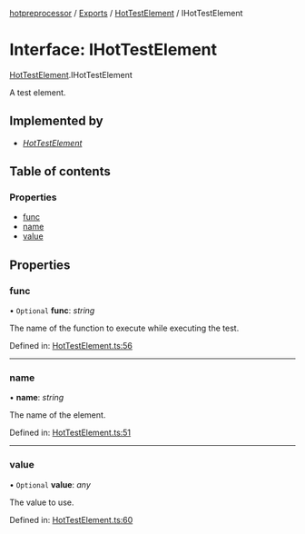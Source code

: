 [hotpreprocessor](../README.md) / [Exports](../modules.md) / [HotTestElement](../modules/hottestelement.md) / IHotTestElement

# Interface: IHotTestElement

[HotTestElement](../modules/hottestelement.md).IHotTestElement

A test element.

## Implemented by

* [*HotTestElement*](../classes/hottestelement.hottestelement-1.md)

## Table of contents

### Properties

- [func](hottestelement.ihottestelement.md#func)
- [name](hottestelement.ihottestelement.md#name)
- [value](hottestelement.ihottestelement.md#value)

## Properties

### func

• `Optional` **func**: *string*

The name of the function to execute
while executing the test.

Defined in: [HotTestElement.ts:56](https://github.com/OurFreeLight/HotPreprocessor/blob/5a339e8/src/HotTestElement.ts#L56)

___

### name

• **name**: *string*

The name of the element.

Defined in: [HotTestElement.ts:51](https://github.com/OurFreeLight/HotPreprocessor/blob/5a339e8/src/HotTestElement.ts#L51)

___

### value

• `Optional` **value**: *any*

The value to use.

Defined in: [HotTestElement.ts:60](https://github.com/OurFreeLight/HotPreprocessor/blob/5a339e8/src/HotTestElement.ts#L60)
